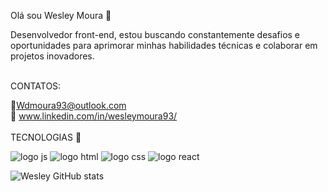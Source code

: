 Olá sou Wesley Moura 👋

Desenvolvedor front-end, estou buscando constantemente desafios e oportunidades para aprimorar minhas habilidades técnicas e colaborar em projetos inovadores.
<br>
<br>

CONTATOS: 

:e-mail:Wdmoura93@outlook.com <br>
:large_blue_circle:
<a> www.linkedin.com/in/wesleymoura93/</a>
<br>
<Br>
TECNOLOGIAS :pushpin:

 <img src ="https://img.shields.io/badge/JavaScript-F7DF1E?style=for-the-badge&logo=javascript&logoColor=black" alt= "logo js"/>
 <img src ="https://img.shields.io/badge/HTML5-E34F26?style=for-the-badge&logo=html5&logoColor=white" alt=" logo html" />
<img src ="https://img.shields.io/badge/CSS3-1572B6?style=for-the-badge&logo=css3&logoColor=white " alt= "logo css "/>
<img src ="https://img.shields.io/badge/React-20232A?style=for-the-badge&logo=react&logoColor=61DAFB " alt= "logo react" />

![Wesley GitHub stats](https://github-readme-stats.vercel.app/api?username=Wesleydmoura&show_icons=true&theme=transparent)
